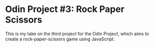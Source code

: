 # Odin Project #3: Rock Paper Scissors
This is my take on the third project for the Odin Project, which aims to create a rock-paper-scissors game using JavaScript.
